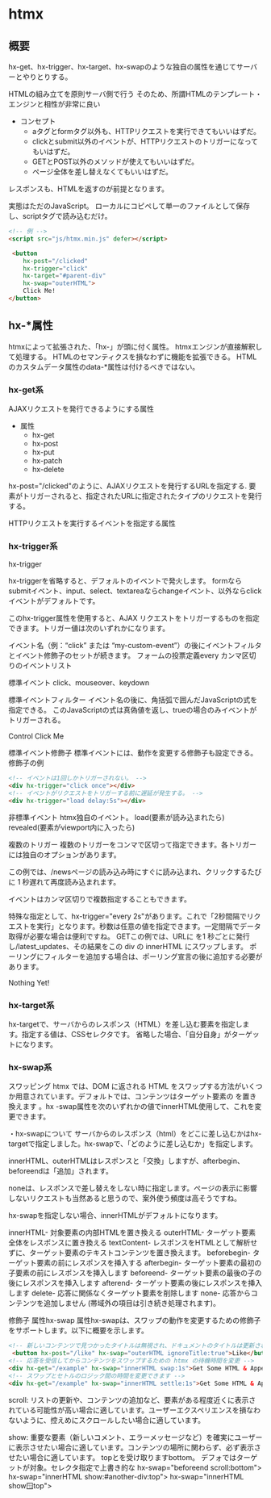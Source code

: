 # htmx
## 概要



hx-get、hx-trigger、hx-target、hx-swapのような独自の属性を通じてサーバーとやりとりする。




HTMLの組み立てを原則サーバ側で行う
そのため、所謂HTMLのテンプレート・エンジンと相性が非常に良い



* コンセプト
    * aタグとformタグ以外も、HTTPリクエストを実行できてもいいはずだ。
    * clickとsubmit以外のイベントが、HTTPリクエストのトリガーになってもいはずだ。
    * GETとPOST以外のメソッドが使えてもいいはずだ。
    * ページ全体を差し替えなくてもいいはずだ。




レスポンスも、HTMLを返すのが前提となります。


実態はただのJavaScript。
ローカルにコピペして単一のファイルとして保存し、scriptタグで読み込むだけ。



```html
<!-- 例 -->
<script src="js/htmx.min.js" defer></script>
```



```html
 <button
    hx-post="/clicked"
    hx-trigger="click"
    hx-target="#parent-div"
    hx-swap="outerHTML">
    Click Me!
</button>
 ```


## hx-*属性
htmxによって拡張された、「hx-」が頭に付く属性。
htmxエンジンが直接解釈して処理する。
HTMLのセマンティクスを損なわずに機能を拡張できる。
HTMLのカスタムデータ属性のdata-*属性は付けるべきではない。


### hx-get系
AJAXリクエストを発行できるようにする属性
* 属性
    * hx-get
    * hx-post
    * hx-put
    * hx-patch
    * hx-delete

hx-post="/clicked"のように、AJAXリクエストを発行するURLを指定する.
要素がトリガーされると、指定されたURLに指定されたタイプのリクエストを発行する。



HTTPリクエストを実行するイベントを指定する属性


### hx-trigger系
hx-trigger

hx-triggerを省略すると、デフォルトのイベントで発火します。
formならsubmitイベント、input、select、textareaならchangeイベント、以外ならclickイベントがデフォルトです。


このhx-trigger属性を使用すると、AJAX リクエストをトリガーするものを指定できます。トリガー値は次のいずれかになります。

イベント名（例：“click” または “my-custom-event”）の後にイベントフィルタとイベント修飾子のセットが続きます。
フォームの投票定義every <timing declaration>
カンマ区切りのイベントリスト





標準イベント
click、mouseover、keydown



標準イベントフィルター
イベント名の後に、角括弧で囲んだJavaScriptの式を指定できる。
このJavaScriptの式は真偽値を返し、trueの場合のみイベントがトリガーされる。


<div hx-get="/clicked" hx-trigger="click[ctrlKey]">Control Click Me</div>



標準イベント修飾子
標準イベントには、動作を変更する修飾子も設定できる。
修飾子の例
```html
<!-- イベントは1回しかトリガーされない。 -->
<div hx-trigger="click once"></div>
<!-- イベントがリクエストをトリガーする前に遅延が発生する。 -->
<div hx-trigger="load delay:5s"></div>
```


非標準イベント
htmx独自のイベント。
load(要素が読み込まれたら)
revealed(要素がviewport内に入ったら)


複数のトリガー
複数のトリガーをコンマで区切って指定できます。各トリガーには独自のオプションがあります。

  <div hx-get="/news" hx-trigger="load, click delay:1s"></div>
この例では、/newsページの読み込み時にすぐに読み込まれ、クリックするたびに 1 秒遅れて再度読み込まれます。

イベントはカンマ区切りで複数指定することもできます。



特殊な指定として、hx-trigger="every 2s"があります。これで「2秒間隔でリクエストを実行」となります。秒数は任意の値を指定できます。一定間隔でデータ取得が必要な場合は便利ですね。
GETこの例では、URLに を1 秒ごとに発行し/latest_updates、その結果をこの div の innerHTML にスワップします。
ポーリングにフィルターを追加する場合は、ポーリング宣言の後に追加する必要があります。
<div hx-get="/latest_updates" hx-trigger="every 1s [someConditional]">
  Nothing Yet!
</div>






### hx-target系


hx-targetで、サーバからのレスポンス（HTML）を差し込む要素を指定します。指定する値は、CSSセレクタです。
省略した場合、「自分自身」がターゲットになります。





### hx-swap系

スワッピング
htmx では、DOM に返される HTML をスワップする方法がいくつか用意されています。デフォルトでは、コンテンツはターゲット要素の を置き換えます 。hx -swap属性を次のいずれかの値でinnerHTML使用して、これを変更できます。




・hx-swapについて
サーバからのレスポンス（html）をどこに差し込むかはhx-targetで指定しました。hx-swapで、「どのように差し込むか」を指定します。




innerHTML、outerHTMLはレスポンスと「交換」しますが、afterbegin、beforeendは「追加」されます。

noneは、レスポンスで差し替えをしない時に指定します。ページの表示に影響しないリクエストも当然あると思うので、案外使う頻度は高そうですね。

hx-swapを指定しない場合、innerHTMLがデフォルトになります。











innerHTML- 対象要素の内部HTMLを置き換える
outerHTML- ターゲット要素全体をレスポンスに置き換える
textContent- レスポンスをHTMLとして解析せずに、ターゲット要素のテキストコンテンツを置き換えます。
beforebegin- ターゲット要素の前にレスポンスを挿入する
afterbegin- ターゲット要素の最初の子要素の前にレスポンスを挿入します
beforeend- ターゲット要素の最後の子の後にレスポンスを挿入します
afterend- ターゲット要素の後にレスポンスを挿入します
delete- 応答に関係なくターゲット要素を削除します
none- 応答からコンテンツを追加しません (帯域外の項目は引き続き処理されます)。


修飾子
属性hx-swap
属性hx-swapは、スワップの動作を変更するための修飾子をサポートします。以下に概要を示します。

```html
<!-- 新しいコンテンツで見つかったタイトルは無視され、ドキュメントのタイトルは更新されません。 -->
 <button hx-post="/like" hx-swap="outerHTML ignoreTitle:true">Like</button>
<!-- 応答を受信して​​からコンテンツをスワップするための htmx の待機時間を変更 -->
<div hx-get="/example" hx-swap="innerHTML swap:1s">Get Some HTML & Append It</div>
<!-- スワップとセトルのロジック間の時間を変更できます -->
<div hx-get="/example" hx-swap="innerHTML settle:1s">Get Some HTML & Append It</div>
```

scroll: リストの更新や、コンテンツの追加など、要素がある程度近くに表示されている可能性が高い場合に適しています。ユーザーエクスペリエンスを損なわないように、控えめにスクロールしたい場合に適しています。

show: 重要な要素（新しいコメント、エラーメッセージなど）を確実にユーザーに表示させたい場合に適しています。コンテンツの場所に関わらず、必ず表示させたい場合に適しています。
topとを受け取りますbottom。
デフォではターゲットが対象。セレクタ指定で上書き的な
hx-swap="beforeend scroll:bottom">
hx-swap="innerHTML show:#another-div:top">
hx-swap="innerHTML show:window:top">
